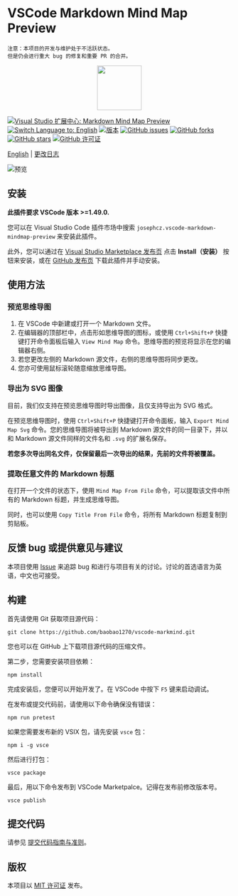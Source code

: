 # VSCode Markdown Mind Map Preview
```
注意：本项目的开发与维护处于不活跃状态。
但是仍会进行重大 bug 的修复和重要 PR 的合并。
```

<p align="center"><img width="100" src="https://raw.githubusercontent.com/baobao1270/vscode-markmind/master/icon.png"></p>

[![Visual Studio 扩展中心: Markdown Mind Map Preview](https://img.shields.io/badge/Visual%20Studio%20%E6%89%A9%E5%B1%95%E4%B8%AD%E5%BF%83-Markdown%20Mind%20Map%20Preview-blue?logo=visual-studio-code)](https://marketplace.visualstudio.com/items?itemName=josephcz.vscode-markdown-mindmap-preview)
[![Switch Language to: English](https://img.shields.io/badge/Switch%20Language-English-green)](https://github.com/baobao1270/vscode-markmind/blob/master/README.md)
[![版本](https://img.shields.io/visual-studio-marketplace/v/josephcz.vscode-markdown-mindmap-preview?label=版本)](https://github.com/baobao1270/vscode-markmind/tags)
[![GitHub issues](https://img.shields.io/github/issues/baobao1270/vscode-markmind?label=Issues)](https://github.com/baobao1270/vscode-markmind/issues)
[![GitHub forks](https://img.shields.io/github/forks/baobao1270/vscode-markmind?label=Forks)](https://github.com/baobao1270/vscode-markmind/network)
[![GitHub stars](https://img.shields.io/github/stars/baobao1270/vscode-markmind?label=Stars)](https://github.com/baobao1270/vscode-markmind/stargazers)
[![GitHub 许可证](https://img.shields.io/github/license/baobao1270/vscode-markmind?label=许可证)](https://github.com/baobao1270/vscode-markmind/blob/master/LICENSE)

[English](https://github.com/baobao1270/vscode-markmind/blob/master/README.md) | [更改日志](https://github.com/baobao1270/vscode-markmind/blob/master/CHANGELOG_ZH.md)

![预览](https://raw.githubusercontent.com/baobao1270/vscode-markmind/master/PREVIEW_ZH.jpg)

## 安装
**此插件要求 VSCode 版本 >=1.49.0.**

您可以在 Visual Studio Code 插件市场中搜索 `josephcz.vscode-markdown-mindmap-preview` 来安装此插件。

此外，您可以通过在 [Visual Studio Marketplace 发布页](https://marketplace.visualstudio.com/items?itemName=josephcz.vscode-markdown-mindmap-preview) 点击 **Install（安装）** 按钮来安装，或在 [GitHub 发布页](https://github.com/baobao1270/vscode-markmind/releases) 下载此插件并手动安装。

## 使用方法
### 预览思维导图
1. 在 VSCode 中新建或打开一个 Markdown 文件。
2. 在编辑器的顶部栏中，点击形如思维导图的图标，或使用 `Ctrl+Shift+P` 快捷键打开命令面板后输入 `View Mind Map` 命令。思维导图的预览将显示在您的编辑器右侧。
3. 若您更改左侧的 Markdown 源文件，右侧的思维导图将同步更改。
4. 您亦可使用鼠标滚轮随意缩放思维导图。

### 导出为 SVG 图像
目前，我们仅支持在预览思维导图时导出图像，且仅支持导出为 SVG 格式。

在预览思维导图时，使用 `Ctrl+Shift+P` 快捷键打开命令面板，输入 `Export Mind Map Svg` 命令。您的思维导图将被导出到 Markdown 源文件的同一目录下，并以和 Markdown 源文件同样的文件名和 `.svg` 的扩展名保存。

**若您多次导出同名文件，仅保留最后一次导出的结果，先前的文件将被覆盖。**

### 提取任意文件的 Markdown 标题
在打开一个文件的状态下，使用 `Mind Map From File` 命令，可以提取该文件中所有的 Markdown 标题，并生成思维导图。

同时，也可以使用 `Copy Title From File` 命令，将所有 Markdown 标题复制到剪贴板。

## 反馈 bug 或提供意见与建议
本项目使用 [Issue](https://github.com/baobao1270/vscode-markmind/issues/new/choose) 来追踪 bug 和进行与项目有关的讨论。讨论的首选语言为英语，中文也可接受。


## 构建
首先请使用 Git 获取项目源代码：
```
git clone https://github.com/baobao1270/vscode-markmind.git
```

您也可以在 GitHub 上下载项目源代码的压缩文件。

第二步，您需要安装项目依赖：
```
npm install
```

完成安装后，您便可以开始开发了。在 VSCode 中按下 `F5` 键来启动调试。

在发布或提交代码前，请使用以下命令确保没有错误：
```
npm run pretest
```

如果您需要发布新的 VSIX 包，请先安装 `vsce` 包：
```
npm i -g vsce
```

然后进行打包：
```
vsce package
```

最后，用以下命令发布到 VSCode Marketpalce。记得在发布前修改版本号。
```
vsce publish
```

## 提交代码
请参见 [提交代码指南与准则](https://github.com/baobao1270/vscode-markmind/blob/master/CONTRIBUTING_ZH.md)。

## 版权
本项目以 [MIT 许可证](https://github.com/baobao1270/vscode-markmind/blob/master/LICENSE) 发布。
